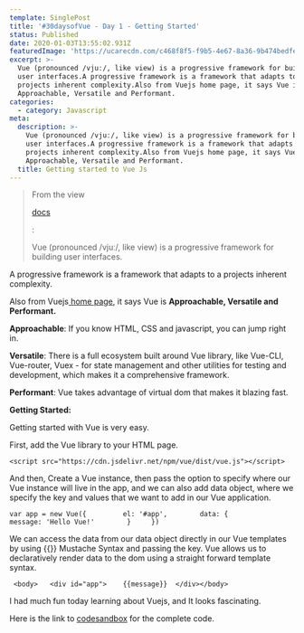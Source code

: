 ```yaml
---
template: SinglePost
title: '#30daysofVue - Day 1 - Getting Started'
status: Published
date: 2020-01-03T13:55:02.931Z
featuredImage: 'https://ucarecdn.com/c468f8f5-f9b5-4e67-8a36-9b474bedfe3f/'
excerpt: >-
  Vue (pronounced /vjuː/, like view) is a progressive framework for building
  user interfaces.A progressive framework is a framework that adapts to a
  projects inherent complexity.Also from Vuejs home page, it says Vue is
  Approachable, Versatile and Performant.
categories:
  - category: Javascript
meta:
  description: >-
    Vue (pronounced /vjuː/, like view) is a progressive framework for building
    user interfaces.A progressive framework is a framework that adapts to a
    projects inherent complexity.Also from Vuejs home page, it says Vue is
    Approachable, Versatile and Performant.
  title: Getting started to Vue Js
---
```

> From the view 
>
> [docs](https://vuejs.org/v2/guide/)
>
> :
>
> Vue (pronounced /vjuː/, like view) is a progressive framework for building user interfaces.

A progressive framework is a framework that adapts to a projects inherent complexity.

Also from Vuejs[ home page](https://vuejs.org/), it says Vue is **Approachable, Versatile and Performant.**

**Approachable**: If you know HTML, CSS and javascript, you can jump right in.

**Versatile**: There is a full ecosystem built around Vue library, like Vue-CLI, Vue-router, Vuex - for state management and other utilities for testing and development, which makes it a comprehensive framework.

**Performant**: Vue takes advantage of virtual dom that makes it blazing fast.

**Getting Started:**

Getting started with Vue is very easy. 

First, add the Vue library to your HTML page.

```
<script src="https://cdn.jsdelivr.net/npm/vue/dist/vue.js"></script>
```

And then, Create a Vue instance, then pass the option to specify where our Vue instance will live in the app, and we can also add data object, where we specify the key and values that we want to add in our Vue application.

```
var app = new Vue({         el: '#app',        data: {           message: 'Hello Vue!'        }     })
```

We can access the data from our data object directly in our Vue templates by using {{}} Mustache Syntax and passing the key. Vue allows us to declaratively render data to the dom using a straight forward template syntax. 

```
 <body>   <div id="app">    {{message}}  </div></body>
```

I had much fun today learning about Vuejs, and It looks fascinating. 

Here is the link to [codesandbox](https://codesandbox.io/s/interesting-einstein-t6osj) for the complete code.
